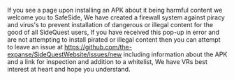 If you see a page upon installing an APK about it being harmful content we welcome you to SafeSide, We have created a firewall system against piracy and virus's to prevent installation of dangerous or illegal content for the good of all SideQuest users, If you have received this pop-up in error and are not attempting to install pirated or illegal content then you can attempt to leave an issue at https://github.com/the-expanse/SideQuestWebsite/issues/new including information about the APK and a link for inspection and addition to a whitelist, We have VRs best interest at heart and hope you understand.